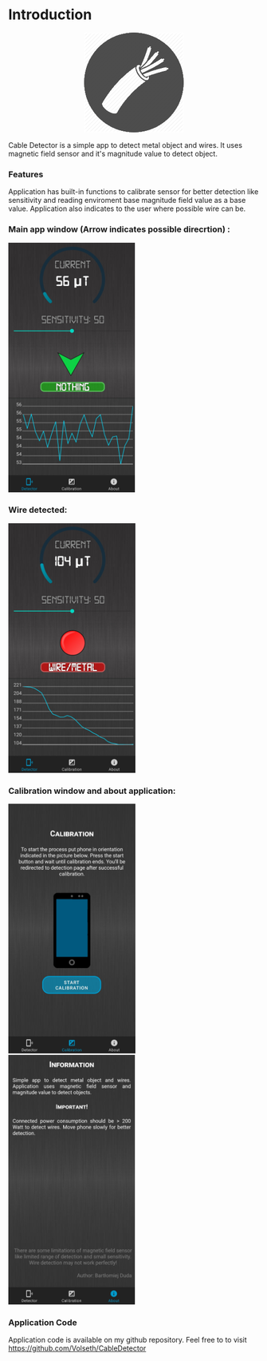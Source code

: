 # Introduction

<p align="center">
  <img src="icon.png" />
</p>

Cable Detector is a simple app to detect metal object and wires. It uses magnetic field sensor and it's magnitude value to detect object.

### Features

Application has built-in functions to calibrate sensor for better detection like sensitivity and reading enviroment base magnitude field value as a base value. 
Application also indicates to the user where possible wire can be.

### Main app window (Arrow indicates possible direcrtion) :

<img height="500px" src="s1.jpg" />


### Wire detected:

<img height="500px" src="s4.jpg" />

### Calibration window and about application:
<p>
<img height="500px" src="s2.jpg" />
<img height="500px" src="s3.jpg" />
</p>

### Application Code

Application code is available on my github repository. Feel free to to visit https://github.com/Volseth/CableDetector
